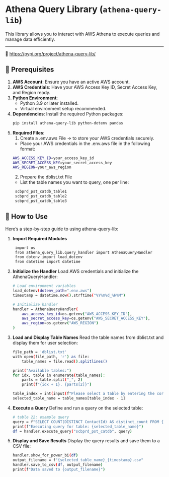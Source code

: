 # Athena Query Library (`athena-query-lib`)

This library allows you to interact with AWS Athena to execute queries and manage data efficiently.

---
🔗 https://pypi.org/project/athena-query-lib/
## 📑 Prerequisites

1. **AWS Account**: Ensure you have an active AWS account.
2. **AWS Credentials**: Have your AWS Access Key ID, Secret Access Key, and Region ready.
3. **Python Environment**:
   - Python 3.9 or later installed.
   - Virtual environment setup recommended.
4. **Dependencies**:
   Install the required Python packages:
   ```bash
   pip install athena-query-lib python-dotenv pandas
   ```
5. **Required Files**:
   1. Create a .env.aws File -> to store your AWS credentials securely.
     - Place your AWS credentials in the .env.aws file in the following format:
    ```bash
    AWS_ACCESS_KEY_ID=your_access_key_id
    AWS_SECRET_ACCESS_KEY=your_secret_access_key
    AWS_REGION=your_aws_region
    ```
    2. Prepare the dblist.txt File
     - List the table names you want to query, one per line:
     ```bash
      scbprd_pst_catdb_table1
      scbprd_pst_catdb_table2
      scbprd_pst_catdb_table3
     ```
## 🚩 How to Use
Here’s a step-by-step guide to using athena-query-lib:
1. **Import Required Modules**
   ```bash
    import os
    from athena_query_lib.query_handler import AthenaQueryHandler
    from dotenv import load_dotenv
    from datetime import datetime
   ```
2. **Initialize the Handler**
   Load AWS credentials and initialize the AthenaQueryHandler:
    ```bash
    # Load environment variables
    load_dotenv(dotenv_path=".env.aws")
    timestamp = datetime.now().strftime("%Y%m%d_%H%M")
    
    # Initialize handler
    handler = AthenaQueryHandler(
        aws_access_key_id=os.getenv("AWS_ACCESS_KEY_ID"),
        aws_secret_access_key=os.getenv("AWS_SECRET_ACCESS_KEY"),
        aws_region=os.getenv("AWS_REGION")
    )
    ```
3. **Load and Display Table Names**
   Read the table names from dblist.txt and display them for user selection:
    ```bash
    file_path = 'dblist.txt'
    with open(file_path, 'r') as file:
        table_names = file.read().splitlines()
    
    print("Available tables:")
    for idx, table in enumerate(table_names):
        parts = table.split("_", 2)
        print(f"{idx + 1}. {parts[2]}")
    
    table_index = int(input(f"Please select a table by entering the corresponding number (1-{len(table_names)}): "))
    selected_table_name = table_names[table_index - 1]
    ```
4. **Execute a Query**
  Define and run a query on the selected table:
    ```bash
    # table 22: example query
    query = f"SELECT COUNT(DISTINCT ContactId) AS distinct_count FROM {selected_table_name};"
    print(f"Executing query for table: {selected_table_name}")
    df = handler.execute_query("scbprd_pst_catdb", query)
    
    ```
5. **Display and Save Results**
   Display the query results and save them to a CSV file:
    ```bash
    handler.show_for_power_bi(df)
    output_filename = f"{selected_table_name}_{timestamp}.csv"
    handler.save_to_csv(df, output_filename)
    print(f"Data saved to {output_filename}")
    ```



